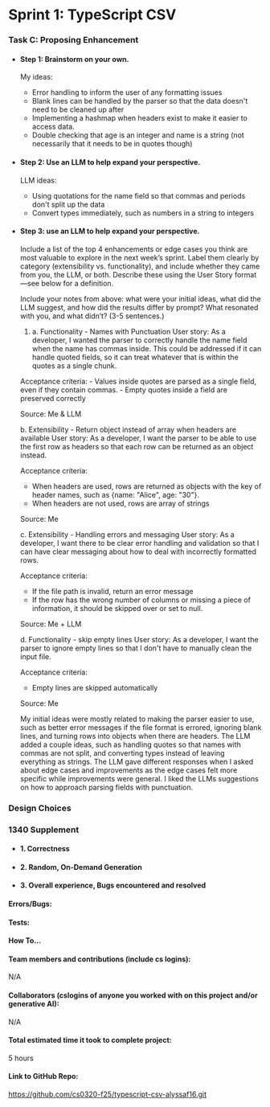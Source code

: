 # Sprint 1: TypeScript CSV

### Task C: Proposing Enhancement

- #### Step 1: Brainstorm on your own.
  My ideas:
    - Error handling to inform the user of any formatting issues
    - Blank lines can be handled by the parser so that the data doesn't need to be cleaned up after
    - Implementing a hashmap when headers exist to make it easier to access data.
    - Double checking that age is an integer and name is a string (not necessarily that it needs to be in quotes though)

- #### Step 2: Use an LLM to help expand your perspective.
   LLM ideas:
    -  Using quotations for the name field so that commas and periods don't split up the data
    - Convert types immediately, such as numbers in a string to integers

- #### Step 3: use an LLM to help expand your perspective.

    Include a list of the top 4 enhancements or edge cases you think are most valuable to explore in the next week’s sprint. Label them clearly by category (extensibility vs. functionality), and include whether they came from you, the LLM, or both. Describe these using the User Story format—see below for a definition. 

    Include your notes from above: what were your initial ideas, what did the LLM suggest, and how did the results differ by prompt? What resonated with you, and what didn’t? (3-5 sentences.) 

    1) a. Functionality - Names with Punctuation
    User story:
    As a developer, I wanted the parser to correctly handle the name field when the name has commas inside. 
    This could be addressed if it can handle quoted fields, so it can treat whatever that is within the quotes as a single chunk.

    Acceptance criteria:
       - Values inside quotes are parsed as a single field, even if they contain commas.
       - Empty quotes inside a field are preserved correctly

    Source: Me & LLM

    b. Extensibility - Return object instead of array when headers are available
    User story:
    As a developer, I want the parser to be able to use the first row as headers so that each row can be returned as an object instead.

    Acceptance criteria:
    - When headers are used, rows are returned as objects with the key of header names, such as {name: "Alice", age: "30"}.
    - When headers are not used, rows are array of strings

    Source: Me

    c. Extensibility - Handling errors and messaging
    User story:
    As a developer, I want there to be clear error handling and validation so that I can have clear messaging about how to deal with incorrectly formatted rows.

    Acceptance criteria:
    - If the file path is invalid, return an error message
    - If the row has the wrong number of columns or missing a piece of information, it should be skipped over or set to null.

    Source: Me + LLM

    d. Functionality - skip empty lines
    User story:
    As a developer, I want the parser to ignore empty lines so that I don't have to manually clean the input file.

    Acceptance criteria:
    - Empty lines are skipped automatically

    Source: Me

    My initial ideas were mostly related to making the parser easier to use, such as better error messages if the file format is errored, ignoring blank lines, and turning rows into objects when there are headers. The LLM added a couple ideas, such as handling quotes so that names with commas are not split, and converting types instead of leaving everything as strings. The LLM gave different responses when I asked about edge cases and improvements as the edge cases felt more specific while improvements were general. I liked the LLMs suggestions on how to approach parsing fields with punctuation.

### Design Choices

### 1340 Supplement

- #### 1. Correctness

- #### 2. Random, On-Demand Generation

- #### 3. Overall experience, Bugs encountered and resolved
#### Errors/Bugs:
#### Tests:
#### How To…

#### Team members and contributions (include cs logins):
N/A
#### Collaborators (cslogins of anyone you worked with on this project and/or generative AI):
N/A
#### Total estimated time it took to complete project:
5 hours
#### Link to GitHub Repo:  
https://github.com/cs0320-f25/typescript-csv-alyssaf16.git